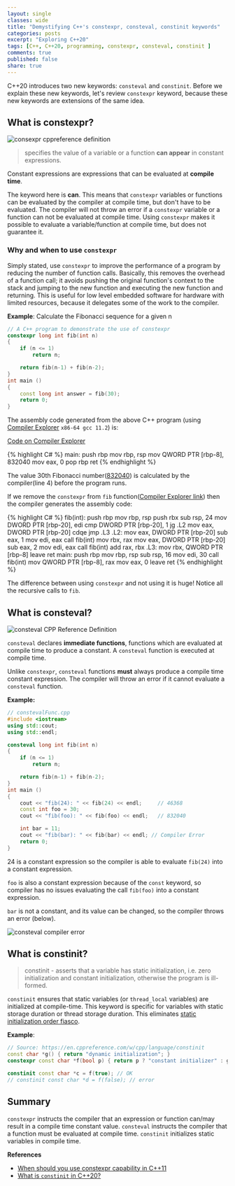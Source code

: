 ```yaml
---
layout: single
classes: wide
title: "Demystifying C++'s constexpr, consteval, constinit keywords"
categories: posts
excerpt: "Exploring C++20"
tags: [C++, C++20, programming, constexpr, consteval, constinit ]
comments: true
published: false
share: true
---
```


C++20 introduces two new keywords: `consteval` and `constinit`. Before we explain these new keywords, let's review `constexpr` keyword, because these new keywords are extensions of the same idea.

## What is constexpr?

![consexpr cppreference definition](../../assets/images/constexpr_cpp_def.png)

> specifies the value of a variable or a function **can appear** in constant expressions.

Constant expressions are expressions that can be evaluated at **compile time**.

The keyword here is **can**. This means that `constexpr` variables or functions can be evaluated by the compiler at compile time, but don't have to be evaluated. The compiler will not throw an error if a `constexpr` variable or a function can not be evaluated at compile time. Using `constexpr` makes it possible to evaluate a variable/function at compile time, but does not guarantee it.

### Why and when to use `constexpr`
Simply stated, use `constexpr` to improve the performance of a program by reducing the number of function calls. Basically, this removes the overhead of a function call; it avoids pushing the original function's context to the stack and jumping to the new function and executing the new function and returning. This is useful for low level embedded software for hardware with limited resources, because it delegates some of the work to the compiler.

**Example**: Calculate the Fibonacci sequence for a given n

```c++
// A C++ program to demonstrate the use of constexpr
constexpr long int fib(int n)
{
    if (n <= 1)
        return n;

    return fib(n-1) + fib(n-2);
}
int main ()
{
    const long int answer = fib(30);
    return 0;
}
```

The assembly code generated from the above C++ program (using [Compiler Explorer](https://godbolt.org/z/jscveEq3f) `x86-64 gcc 11.2`) is:

[Code on Compiler Explorer](https://godbolt.org/z/jscveEq3f)


{% highlight C# %}
main:
        push    rbp
        mov     rbp, rsp
        mov     QWORD PTR [rbp-8], 832040
        mov     eax, 0
        pop     rbp
        ret
{% endhighlight %}

The value 30th Fibonacci number([832040](https://www.quora.com/What-is-the-30th-term-in-the-Fibonacci-series)) is calculated by the compiler(line 4) before the program runs.

If we remove the `constexpr` from `fib` function([Compiler Explorer link](https://godbolt.org/z/zvhb9Yefq)) then the compiler generates the assembly code:

{% highlight C# %}
fib(int):
        push    rbp
        mov     rbp, rsp
        push    rbx
        sub     rsp, 24
        mov     DWORD PTR [rbp-20], edi
        cmp     DWORD PTR [rbp-20], 1
        jg      .L2
        mov     eax, DWORD PTR [rbp-20]
        cdqe
        jmp     .L3
.L2:
        mov     eax, DWORD PTR [rbp-20]
        sub     eax, 1
        mov     edi, eax
        call    fib(int)
        mov     rbx, rax
        mov     eax, DWORD PTR [rbp-20]
        sub     eax, 2
        mov     edi, eax
        call    fib(int)
        add     rax, rbx
.L3:
        mov     rbx, QWORD PTR [rbp-8]
        leave
        ret
main:
        push    rbp
        mov     rbp, rsp
        sub     rsp, 16
        mov     edi, 30
        call    fib(int)
        mov     QWORD PTR [rbp-8], rax
        mov     eax, 0
        leave
        ret
{% endhighlight %}

The difference between using `constexpr` and not using it is huge! Notice all the recursive calls to `fib`.

## What is consteval?
![consteval CPP Reference Definition](../../assets/images/consteval_def.png)

`consteval` declares **immediate functions**, functions which are evaluated at compile time to produce a constant. A `consteval` function is executed at compile time.

Unlike `constexpr`, `consteval` functions **must** always produce a compile time constant expression. The compiler will throw an error if it cannot evaluate a `consteval` function.

**Example:**

```c++
// constevalFunc.cpp
#include <iostream>
using std::cout;
using std::endl;

consteval long int fib(int n)
{
    if (n <= 1)
        return n;

    return fib(n-1) + fib(n-2);
}
int main ()
{
    cout << "fib(24): " << fib(24) << endl;     // 46368
    const int foo = 30;
    cout << "fib(foo): " << fib(foo) << endl;   // 832040

    int bar = 11;
    cout << "fib(bar): " << fib(bar) << endl; // Compiler Error
    return 0;
}
```
24 is a constant expression so the compiler is able to evaluate `fib(24)` into a constant expression.

`foo` is also a constant expression because of the `const` keyword, so compiler has no issues evaluating the call `fib(foo)` into a constant expression.

`bar` is not a constant, and its value can be changed, so the compiler throws an error (below).

![consteval compiler error](../../assets/images/consteval_compiler_error.png)


## What is constinit?
> constinit - asserts that a variable has static initialization, i.e. zero initialization and constant initialization, otherwise the program is ill-formed. 

`constinit` ensures that static variables (or `thread_local` variables)  are initialized at compile-time. This keyword is specific for variables with static storage duration or thread storage duration. This eliminates [static initialization order fiasco](https://isocpp.org/wiki/faq/ctors#static-init-order).

**Example**:
```c++
// Source: https://en.cppreference.com/w/cpp/language/constinit
const char *g() { return "dynamic initialization"; }
constexpr const char *f(bool p) { return p ? "constant initializer" : g(); }

constinit const char *c = f(true); // OK
// constinit const char *d = f(false); // error
```


## Summary
`constexpr` instructs the compiler that an expression or function can/may result in a compile time constant value. `consteval` instructs the compiler that a function must be evaluated at compile time. `constinit` initializes static variables in compile time.


**References**
- [When should you use constexpr capability in C++11](https://stackoverflow.com/questions/4748083/when-should-you-use-constexpr-capability-in-c11)
- [What is `constinit` in C++20?](https://stackoverflow.com/questions/57845131/what-is-constinit-in-c20)

